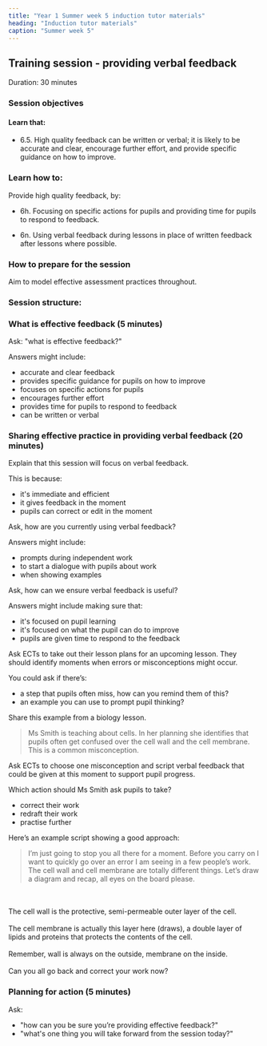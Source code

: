 ```yaml
---
title: "Year 1 Summer week 5 induction tutor materials"
heading: "Induction tutor materials"
caption: "Summer week 5"
---
```


## Training session - providing verbal feedback

Duration: 30 minutes

### Session objectives

#### Learn that:

- 6.5. High quality feedback can be written or verbal; it is likely to be accurate and clear, encourage further effort, and provide specific guidance on how to improve.

### Learn how to:

Provide high quality feedback, by:

- 6h. Focusing on specific actions for pupils and providing time for pupils to respond to feedback.

- 6n. Using verbal feedback during lessons in place of written feedback after lessons where possible.

### How to prepare for the session

Aim to model effective assessment practices throughout.

### Session structure:

### What is effective feedback (5 minutes)

Ask: "what is effective feedback?"

Answers might include:

- accurate and clear feedback
- provides specific guidance for pupils on how to improve 
- focuses on specific actions for pupils
- encourages further effort
- provides time for pupils to respond to feedback
- can be written or verbal

### Sharing effective practice in providing verbal feedback (20 minutes)

Explain that this session will focus on verbal feedback.

This is because:

- it's immediate and efficient
- it gives feedback in the moment 
- pupils can correct or edit in the moment

Ask, how are you currently using verbal feedback?

Answers might include:

- prompts during independent work
- to start a dialogue with pupils about work
- when showing examples

Ask, how can we ensure verbal feedback is useful?

Answers might include making sure that:

- it's focused on pupil learning
- it's focused on what the pupil can do to improve
- pupils are given time to respond to the feedback

Ask ECTs to take out their lesson plans for an upcoming lesson. They should identify moments when errors or misconceptions might occur. 

You could ask if there’s:

- a step that pupils often miss, how can you remind them of this?
- an example you can use to prompt pupil thinking?

Share this example from a biology lesson.

> Ms Smith is teaching about cells. In her planning she identifies that pupils often get confused over the cell wall and the cell membrane. This is a common misconception.

Ask ECTs to choose one misconception and script verbal feedback that could be given at this moment to support pupil progress.

Which action should Ms Smith ask pupils to take?

- correct their work
- redraft their work
- practise further

Here’s an example script showing a good approach:

> I’m just going to stop you all there for a moment. Before you carry on I want to quickly go over an error I am seeing in a few people’s work. The cell wall and cell membrane are totally different things. Let’s draw a diagram and recap, all eyes on the board please.
<br/>
<br/>
The cell wall is the protective, semi-permeable outer layer of the cell.
<br/>
<br/>
The cell membrane is actually this layer here (draws), a double layer of lipids and proteins that protects the contents of the cell.
<br/>
<br/>
Remember, wall is always on the outside, membrane on the inside.
<br/>
<br/> 
Can you all go back and correct your work now?

### Planning for action (5 minutes) 

Ask:

- "how can you be sure you’re providing effective feedback?"
- "what's one thing you will take forward from the session today?"